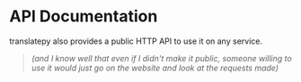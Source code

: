 # API Documentation

translatepy also provides a public HTTP API to use it on any service.

> *(and I know well that even if I didn't make it public, someone willing to use it would just go on the website and look at the requests made)*
